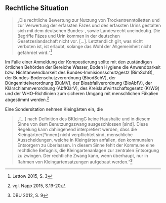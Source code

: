 ##  Rechtliche Situation

> „Die rechtliche Bewertung zur Nutzung von Trockentrenntoiletten und zur Verwertung der erfassten Fäzes und des erfassten Urins gestalten sich mit dem deutschen Bundes-, sowie Landesrecht uneindeutig. Die Begriffe Fäzes und Urin kommen in der deutschen Gesetzeslandschaft nicht vor. \[...\]. Letztendlich gilt, was nicht verboten ist, ist erlaubt, solange das Wohl der Allgemeinheit nicht gefährdet wird.“[^1]

Im Falle einer Anmeldung der Kompostierung sollte mit den zuständigen örtlichen Behörden der Bereiche Wasser, Boden Hygiene die Anwendbarkeit bzw. Nichtanwendbarkeit des Bundes-Immisionsschutzgestz \(BimSchG\), der Bundes-Bodenschutzverordnung \(BbodSchV\), der Düngemittelverordnung \(DüMV\), der Bioabfallverordnung \(BioAbfV\), der Klärschlammverordnung \(AbfKlärV\), des Kreislaufwirtschaftsgesetz \(KrWG\) und der WHO-Richtlinien zum sicheren Umgang mit menschlichen Fäkalien abgestimmt werden.[^2]

Eine Sondersitation nehmen Kleingärten ein, die

> „\[...\] nach Definition des BKleingG keine Haushalte und in diesem Sinne von dem Benutzungszwang ausgeschlossen \[sind\]. Diese Regelung kann dahingehend interpretiert werden, dass die Kleingärtner\[\*innen\] nicht verpflichtet sind, menschliche Ausscheidungen, welche in Kleingärten anfallen, den kommunalen Entsorgern zu überlassen. In diesem Sinne fehlt der Kommune eine rechtliche Befugnis, die Kleingartenanlagen zur zentralen Entsorgung zu zwingen. Der rechtliche Zwang kann, wenn überhaupt, nur in Rahmen von Kleingartensatzungen aufgebaut werden.“[^3]

[^1]: Lettow 2015, S. 3

[^2]: vgl. Napp 2015, S.19-20

[^3]: DBU 2012, S. 9

